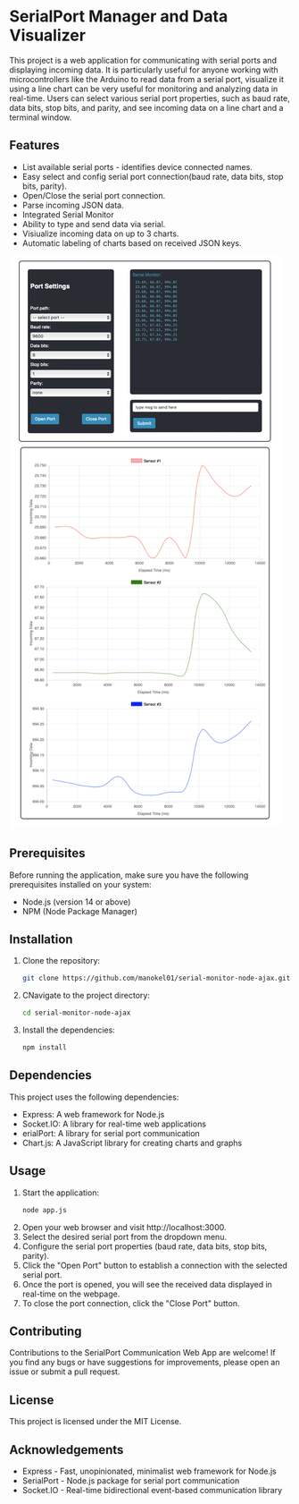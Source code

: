 # SerialPort Manager and Data Visualizer

This project is a web application for communicating with serial ports and displaying incoming data. It is particularly useful for anyone working with microcontrollers like the Arduino to read data from a serial port, visualize it using a line chart can be very useful for monitoring and analyzing data in real-time. Users can select various serial port properties, such as baud rate, data bits, stop bits, and parity, and see incoming data on a line chart and a terminal window.

## Features

- List available serial ports - identifies device connected names.
- Easy select and config serial port connection(baud rate, data bits, stop bits, parity).
- Open/Close the serial port connection.
- Parse incoming JSON data.
- Integrated Serial Monitor
- Ability to type and send data via serial.
- Visiualize incoming data on up to 3 charts.
- Automatic labeling of charts based on received JSON keys.

![UI-imahe](serial-monitor-ui.png)


## Prerequisites

Before running the application, make sure you have the following prerequisites installed on your system:

- Node.js (version 14 or above)
- NPM (Node Package Manager)

## Installation

1. Clone the repository:

   ```bash
   git clone https://github.com/manokel01/serial-monitor-node-ajax.git
    ```

2. CNavigate to the project directory:

   ```bash
   cd serial-monitor-node-ajax
    ```
3. Install the dependencies:
   ```bash
   npm install
    ```

## Dependencies

This project uses the following dependencies:

- Express: A web framework for Node.js
- Socket.IO: A library for real-time web applications
- erialPort: A library for serial port communication
- Chart.js: A JavaScript library for creating charts and graphs

## Usage

1. Start the application:
   ```bash
   node app.js
   ```
2. Open your web browser and visit http://localhost:3000.
3. Select the desired serial port from the dropdown menu.
4. Configure the serial port properties (baud rate, data bits, stop bits, parity).
5. Click the "Open Port" button to establish a connection with the selected serial port.
6. Once the port is opened, you will see the received data displayed in real-time on the webpage.
7. To close the port connection, click the "Close Port" button.

## Contributing

Contributions to the SerialPort Communication Web App are welcome! If you find any bugs or have suggestions for improvements, please open an issue or submit a pull request.

## License

This project is licensed under the MIT License.

## Acknowledgements

- Express - Fast, unopinionated, minimalist web framework for Node.js
- SerialPort - Node.js package for serial port communication
- Socket.IO - Real-time bidirectional event-based communication library